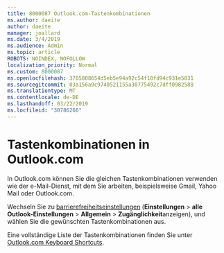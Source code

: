 ```yaml
---
title: 8000087 Outlook.com-Tastenkombinationen
ms.author: daeite
author: daeite
manager: joallard
ms.date: 3/4/2019
ms.audience: Admin
ms.topic: article
ROBOTS: NOINDEX, NOFOLLOW
localization_priority: Normal
ms.custom: 8000087
ms.openlocfilehash: 3785808654d5eb5e94a92c54f18fd94c931e5831
ms.sourcegitcommit: 03a156a9c9740521155a30775492c7dff0982588
ms.translationtype: MT
ms.contentlocale: de-DE
ms.lasthandoff: 03/22/2019
ms.locfileid: "30786266"
---
```

# <a name="keyboard-shortcuts-in-outlookcom"></a>Tastenkombinationen in Outlook.com

In Outlook.com können Sie die gleichen Tastenkombinationen verwenden wie der e-Mail-Dienst, mit dem Sie arbeiten, beispielsweise Gmail, Yahoo Mail oder Outlook.com.

Wechseln Sie zu [barrierefreiheitseinstellungen](https://go.microsoft.com/fwlink/?linkid=2080840) (**Einstellungen** > **alle Outlook-Einstellungen** > **Allgemein** > **Zugänglichkeit**anzeigen), und wählen Sie die gewünschten Tastenkombinationen aus.

Eine vollständige Liste der Tastenkombinationen finden Sie unter [Outlook.com Keyboard Shortcuts](https://support.office.com/article/708d907e-4398-4fc6-9a9a-4fc72bccec16).